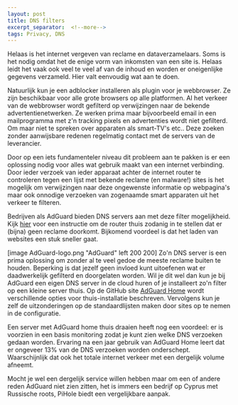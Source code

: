 ```yaml
---
layout: post
title: DNS filters
excerpt_separator:  <!--more-->
tags: Privacy, DNS
---
```

<!--more-->
Helaas is het internet vergeven van reclame en dataverzamelaars. Soms is het nodig omdat het de enige vorm van inkomsten van een site is. Helaas leidt het vaak ook veel te veel af van de inhoud en worden er oneigenlijke gegevens verzameld. Hier valt eenvoudig wat aan te doen.
<!--more-->
Natuurlijk kun je een adblocker installeren als plugin voor je webbrowser. Ze zijn beschikbaar voor alle grote browsers op alle platformen. Al het verkeer van de webbrowser wordt gefilterd op verwijzingen naar de bekende advertentienetwerken. Ze werken prima maar bijvoorbeeld email in een mailprogramma met z'n tracking pixels en advertenties wordt niet gefilterd. Om maar niet te spreken over apparaten als smart-TV's etc.. Deze zoeken zonder aanwijsbare redenen regelmatig contact met de servers van de leverancier.

Door op een iets fundamenteler niveau dit probleem aan te pakken is er een oplossing nodig voor alles wat gebruik maakt van een internet verbinding. Door ieder verzoek van ieder apparaat achter de internet router te controleren tegen een lijst met bekende reclame (en malware!) sites is het mogelijk om verwijzingen naar deze ongewenste informatie op webpagina's maar ook onnodige verzoeken van zogenaamde smart apparaten uit het verkeer te filteren.

Bedrijven als AdGuard bieden DNS servers aan met deze filter mogelijkheid. Kijk [hier](https://adguard-dns.io/en/public-dns.html) voor een instructie om de router thuis zodanig in te stellen dat er (bijna) geen reclame doorkomt. Bijkomend voordeel is dat het laden van websites een stuk sneller gaat.

[image AdGuard-logo.png "AdGuard" left 200 200] Zo'n DNS server is een prima oplossing om zonder al te veel gedoe de meeste reclame buiten te houden. Beperking is dat jezelf geen invloed kunt uitoefenen wat er daadwerkelijk gefilterd en doorgelaten worden. Wil je dit wel dan kun je bij AdGuard een eigen DNS server in de cloud huren of je installeert zo'n filter op een kleine server thuis. Op de GitHub site [AdGuard Home](https://github.com/AdguardTeam/AdGuardHome) wordt verschillende opties voor thuis-installatie beschreven. Vervolgens kun je zelf de uitzonderingen op de standaardlijsten maken door sites op te nemen in de configuratie.

Een server met AdGuard home thuis draaien heeft nog een voordeel: er is voorzien in een basis monitoring zodat je kunt zien welke DNS verzoeken gedaan worden. Ervaring na een jaar gebruik van AdGuard Home leert dat er ongeveer 13% van de DNS verzoeken worden onderschept. Waarschijnlijk dat ook het totale internet verkeer met een dergelijk volume afneemt.

Mocht je wel een dergelijk service willen hebben maar om een of andere reden AdGuard niet zien zitten, het is immers een bedrijf op Cyprus met Russische roots, PiHole biedt een vergelijkbare aanpak.